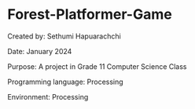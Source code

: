 # Forest-Platformer-Game
Created by: Sethumi Hapuarachchi

Date: January 2024

Purpose: A project in Grade 11 Computer Science Class

Programming language: Processing

Environment: Processing
